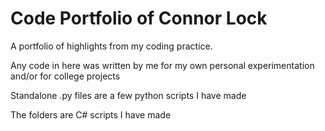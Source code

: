 # Code Portfolio of Connor Lock
A portfolio of highlights from my coding practice.

Any code in here was written by me for my own personal experimentation and/or for college projects


Standalone .py files are a few python scripts I have made

The folders are C# scripts I have made
